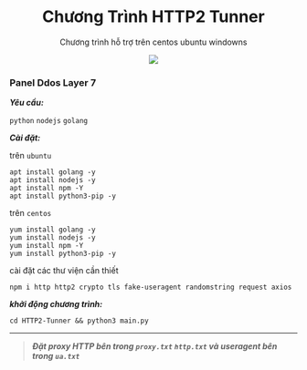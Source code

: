 <h1 align="center">Chương Trình HTTP2 Tunner</h1>

<p align="center">
  Chương trình hỗ trợ trên centos ubuntu windowns
</p>

<p align="center">
  <img src="https://github.com/DauDau432/HTTP2-Tunner/blob/main/IMG/IMG.png">
</p>

### Panel Ddos Layer 7

***Yêu cầu:***

`python` `nodejs` `golang`

***Cài đặt:***

trên `ubuntu`
```
apt install golang -y
apt install nodejs -y
apt install npm -Y
apt install python3-pip -y
```
trên `centos`
```
yum install golang -y
yum install nodejs -y
yum install npm -Y
yum install python3-pip -y
```
cài đặt các thư viện cần thiết 
```
npm i http http2 crypto tls fake-useragent randomstring request axios
```
***khởi động chương trình:***
```
cd HTTP2-Tunner && python3 main.py
```
---------------------------------------------------------------

>***Đặt proxy HTTP bên trong `proxy.txt` `http.txt` và useragent bên trong `ua.txt`***
